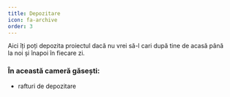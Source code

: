 ```yaml
---
title: Depozitare
icon: fa-archive
order: 3
---
```


Aici îți poți depozita proiectul dacă nu vrei să-l cari după tine de acasă până la noi și înapoi în fiecare zi.

### În această cameră găsești:

 - rafturi de depozitare

